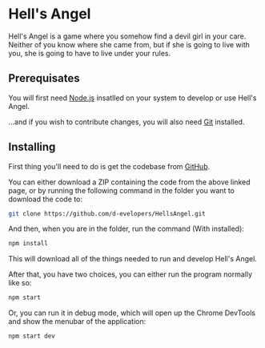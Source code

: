 # Hell's Angel #
Hell's Angel is a game where you somehow find a devil girl in your
care. Neither of you know where she came from, but if she is going to
live with you, she is going to have to live under your rules.

## Prerequisates ##
You will first need [Node.js](https://nodejs.org/en/) insatlled on
your system to develop or use Hell's Angel.

...and if you wish to contribute changes, you will also need
[Git](https://git-scm.com/) installed.

## Installing ##
First thing you'll need to do is get the codebase from
[GitHub](https://github.com/d-evelopers/HellsAngel).

You can either download a ZIP containing the code from the above
linked page, or by running the following command in the folder you
want to download the code to:
```sh
git clone https://github.com/d-evelopers/HellsAngel.git
```

And then, when you are in the folder, run the command (With
installed):
```sh
npm install
```

This will download all of the things needed to run and develop Hell's
Angel.

After that, you have two choices, you can either run the program
normally like so:
```sh
npm start
```

Or, you can run it in debug mode, which will open up the Chrome
DevTools and show the menubar of the application:
```sh
npm start dev
```
